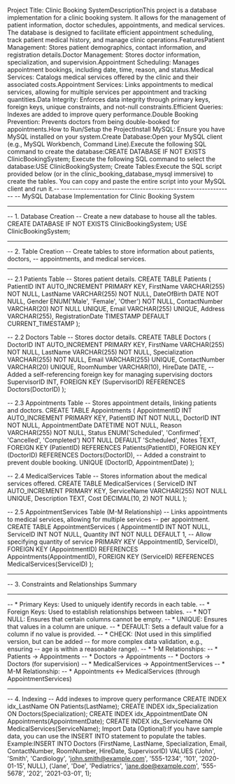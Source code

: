 
Project Title: Clinic Booking SystemDescriptionThis project is a database implementation for a clinic booking system. It allows for the management of patient information, doctor schedules, appointments, and medical services. The database is designed to facilitate efficient appointment scheduling, track patient medical history, and manage clinic operations.FeaturesPatient Management: Stores patient demographics, contact information, and registration details.Doctor Management: Stores doctor information, specialization, and supervision.Appointment Scheduling: Manages appointment bookings, including date, time, reason, and status.Medical Services: Catalogs medical services offered by the clinic and their associated costs.Appointment Services: Links appointments to medical services, allowing for multiple services per appointment and tracking quantities.Data Integrity: Enforces data integrity through primary keys, foreign keys, unique constraints, and not-null constraints.Efficient Queries: Indexes are added to improve query performance.Double Booking Prevention: Prevents doctors from being double-booked for appointments.How to Run/Setup the ProjectInstall MySQL: Ensure you have MySQL installed on your system.Create Database:Open your MySQL client (e.g., MySQL Workbench, Command Line).Execute the following SQL command to create the database:CREATE DATABASE IF NOT EXISTS ClinicBookingSystem;
Execute the following SQL command to select the database:USE ClinicBookingSystem;
Create Tables:Execute the SQL script provided below (or in the clinic_booking_database_mysql immersive) to create the tables. You can copy and paste the entire script into your MySQL client and run it.-- -------------------------------------------------------------
-- MySQL Database Implementation for Clinic Booking System
-- -------------------------------------------------------------

-- 1. Database Creation
--    Create a new database to house all the tables.
CREATE DATABASE IF NOT EXISTS ClinicBookingSystem;
USE ClinicBookingSystem;

-- -------------------------------------------------------------
-- 2. Table Creation
--    Create tables to store information about patients, doctors,
--    appointments, and medical services.
-- -------------------------------------------------------------

-- 2.1 Patients Table
--    Stores patient details.
CREATE TABLE Patients (
    PatientID INT AUTO_INCREMENT PRIMARY KEY,
    FirstName VARCHAR(255) NOT NULL,
    LastName VARCHAR(255) NOT NULL,
    DateOfBirth DATE NOT NULL,
    Gender ENUM('Male', 'Female', 'Other') NOT NULL,
    ContactNumber VARCHAR(20) NOT NULL UNIQUE,
    Email VARCHAR(255) UNIQUE,
    Address VARCHAR(255),
    RegistrationDate TIMESTAMP DEFAULT CURRENT_TIMESTAMP
);

-- 2.2 Doctors Table
--    Stores doctor details.
CREATE TABLE Doctors (
    DoctorID INT AUTO_INCREMENT PRIMARY KEY,
    FirstName VARCHAR(255) NOT NULL,
    LastName VARCHAR(255) NOT NULL,
    Specialization VARCHAR(255) NOT NULL,
    Email VARCHAR(255) UNIQUE,
    ContactNumber VARCHAR(20) UNIQUE,
    RoomNumber VARCHAR(10),
    HireDate DATE,
    -- Added a self-referencing foreign key for managing supervising doctors
    SupervisorID INT,
    FOREIGN KEY (SupervisorID) REFERENCES Doctors(DoctorID)
);

-- 2.3 Appointments Table
--    Stores appointment details, linking patients and doctors.
CREATE TABLE Appointments (
    AppointmentID INT AUTO_INCREMENT PRIMARY KEY,
    PatientID INT NOT NULL,
    DoctorID INT NOT NULL,
    AppointmentDate DATETIME NOT NULL,
    Reason VARCHAR(255) NOT NULL,
    Status ENUM('Scheduled', 'Confirmed', 'Cancelled', 'Completed') NOT NULL DEFAULT 'Scheduled',
    Notes TEXT,
    FOREIGN KEY (PatientID) REFERENCES Patients(PatientID),
    FOREIGN KEY (DoctorID) REFERENCES Doctors(DoctorID),
    -- Added a constraint to prevent double booking.
    UNIQUE (DoctorID, AppointmentDate)
);

-- 2.4 MedicalServices Table
--    Stores information about the medical services offered.
CREATE TABLE MedicalServices (
    ServiceID INT AUTO_INCREMENT PRIMARY KEY,
    ServiceName VARCHAR(255) NOT NULL UNIQUE,
    Description TEXT,
    Cost DECIMAL(10, 2) NOT NULL
);

-- 2.5 AppointmentServices Table (M-M Relationship)
--    Links appointments to medical services, allowing for multiple services
--    per appointment.
CREATE TABLE AppointmentServices (
    AppointmentID INT NOT NULL,
    ServiceID INT NOT NULL,
    Quantity INT NOT NULL DEFAULT 1,  -- Allow specifying quantity of service
    PRIMARY KEY (AppointmentID, ServiceID),
    FOREIGN KEY (AppointmentID) REFERENCES Appointments(AppointmentID),
    FOREIGN KEY (ServiceID) REFERENCES MedicalServices(ServiceID)
);

-- -------------------------------------------------------------
-- 3. Constraints and Relationships Summary
-- -------------------------------------------------------------

-- * Primary Keys:  Used to uniquely identify records in each table.
-- * Foreign Keys:  Used to establish relationships between tables.
-- * NOT NULL:      Ensures that certain columns cannot be empty.
-- * UNIQUE:        Ensures that values in a column are unique.
-- * DEFAULT:     Sets a default value for a column if no value is provided.
-- * CHECK:         (Not used in this simplified version, but can be added
--                    for more complex data validation, e.g., ensuring
--                    age is within a reasonable range).
-- * 1-M Relationships:
--     * Patients -> Appointments
--     * Doctors  -> Appointments
--     * Doctors -> Doctors (for supervision)
--     * MedicalServices -> AppointmentServices
-- * M-M Relationship:
--     * Appointments <-> MedicalServices (through AppointmentServices)
-- -------------------------------------------------------------

-- 4. Indexing
-- Add indexes to improve query performance
CREATE INDEX idx_LastName ON Patients(LastName);
CREATE INDEX idx_Specialization ON Doctors(Specialization);
CREATE INDEX idx_AppointmentDate ON Appointments(AppointmentDate);
CREATE INDEX idx_ServiceName ON MedicalServices(ServiceName);
Import Data (Optional):If you have sample data, you can use the INSERT INTO statement to populate the tables.  Example:INSERT INTO Doctors (FirstName, LastName, Specialization, Email, ContactNumber, RoomNumber, HireDate, SupervisorID)
VALUES ('John', 'Smith', 'Cardiology', 'john.smith@example.com', '555-1234', '101', '2020-01-15', NULL),
       ('Jane', 'Doe', 'Pediatrics', 'jane.doe@example.com', '555-5678', '202', '2021-03-01', 1);

